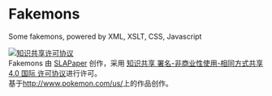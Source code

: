 Fakemons
========

Some fakemons, powered by XML, XSLT, CSS, Javascript

<a rel="license" href="http://creativecommons.org/licenses/by-nc-sa/4.0/"><img alt="知识共享许可协议" style="border-width:0" src="http://i.creativecommons.org/l/by-nc-sa/4.0/88x31.png" /></a><br /><span xmlns:dct="http://purl.org/dc/terms/" href="http://purl.org/dc/dcmitype/Dataset" property="dct:title" rel="dct:type">Fakemons</span> 由 <a xmlns:cc="http://creativecommons.org/ns#" href="https://github.com/SLAPaper/Fakemons" property="cc:attributionName" rel="cc:attributionURL">SLAPaper</a> 创作，采用 <a rel="license" href="http://creativecommons.org/licenses/by-nc-sa/4.0/">知识共享 署名-非商业性使用-相同方式共享 4.0 国际 许可协议</a>进行许可。<br />基于<a xmlns:dct="http://purl.org/dc/terms/" href="http://www.pokemon.com/us/" rel="dct:source">http://www.pokemon.com/us/</a>上的作品创作。